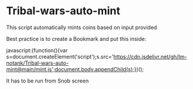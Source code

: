 # Tribal-wars-auto-mint
This script automatically mints coins based on input provided

Best practice is to create a Bookmark and put this inside:

javascript:(function(){var s=document.createElement('script');s.src='https://cdn.jsdelivr.net/gh/Im-notank/Tribal-wars-auto-mint@main/mint.js';document.body.appendChild(s);})();

It has to be run from Snob screen
